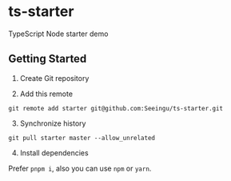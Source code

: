 # ts-starter

TypeScript Node starter demo

## Getting Started

1. Create Git repository

2. Add this remote

`git remote add starter git@github.com:Seeingu/ts-starter.git`

3. Synchronize history

`git pull starter master --allow_unrelated`

4. Install dependencies

Prefer `pnpm i`, also you can use `npm` or `yarn`.
